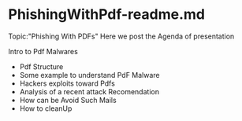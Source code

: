 # PhishingWithPdf-readme.md

Topic:"Phishing With PDFs"
Here we post the Agenda of presentation

Intro to Pdf Malwares
  - Pdf Structure
  - Some example to understand PdF Malware
  - Hackers exploits toward Pdfs
  - Analysis of a recent attack
Recomendation
  - How can be Avoid Such Mails
  - How to cleanUp
